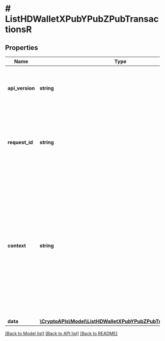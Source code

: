 # # ListHDWalletXPubYPubZPubTransactionsR

## Properties

Name | Type | Description | Notes
------------ | ------------- | ------------- | -------------
**api_version** | **string** | Specifies the version of the API that incorporates this endpoint. |
**request_id** | **string** | Defines the ID of the request. The &#x60;requestId&#x60; is generated by Crypto APIs and it&#39;s unique for every request. |
**context** | **string** | In batch situations the user can use the context to correlate responses with requests. This property is present regardless of whether the response was successful or returned as an error. &#x60;context&#x60; is specified by the user. | [optional]
**data** | [**\CryptoAPIs\Model\ListHDWalletXPubYPubZPubTransactionsRData**](ListHDWalletXPubYPubZPubTransactionsRData.md) |  |

[[Back to Model list]](../../README.md#models) [[Back to API list]](../../README.md#endpoints) [[Back to README]](../../README.md)
